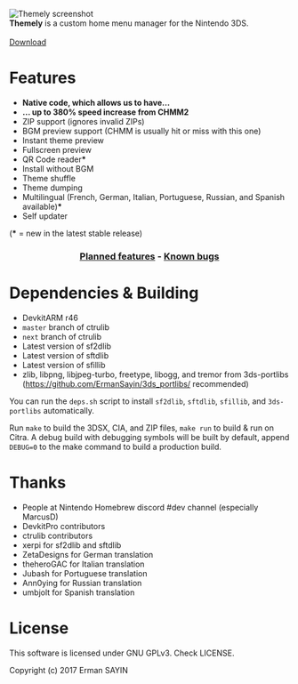 <img src="https://3dsthem.es/app/screenshot.png" alt="Themely screenshot"/><br/>
<b>Themely</b> is a custom home menu manager for the Nintendo 3DS.<br/><br/>
<a href="https://github.com/Aib0t/Themely/releases/latest">Download</a><br/>

# Features
- **Native code, which allows us to have...**
- **... up to 380% speed increase from CHMM2**
- ZIP support (ignores invalid ZIPs)
- BGM preview support (CHMM is usually hit or miss with this one)
- Instant theme preview
- Fullscreen preview
- QR Code reader<b>&#x002A;</b>
- Install without BGM
- Theme shuffle
- Theme dumping
- Multilingual (French, German, Italian, Portuguese, Russian, and Spanish available)<b>&#x002A;</b>
- Self updater

(<b>&#x002A;</b> = new in the latest stable release)

<h3 align="center">
<a href="https://github.com/Aib0t/Themely/issues?q=is%3Aissue+is%3Aopen+label%3Aenhancement">Planned features</a> - <a href="https://github.com/Aib0t/Themely/issues?q=is%3Aissue+is%3Aopen+label%3Abug">Known bugs</a>
</h3>

# Dependencies & Building
- DevkitARM r46
- `master` branch of ctrulib
- `next` branch of ctrulib
- Latest version of sf2dlib
- Latest version of sftdlib
- Latest version of sfillib
- zlib, libpng, libjpeg-turbo, freetype, libogg, and tremor from 3ds-portlibs (https://github.com/ErmanSayin/3ds_portlibs/ recommended)

You can run the `deps.sh` script to install `sf2dlib`, `sftdlib`, `sfillib`, and `3ds-portlibs` automatically.

Run `make` to build the 3DSX, CIA, and ZIP files,  `make run` to build & run on Citra. A debug build with debugging symbols will be built by default, append `DEBUG=0` to the make command to build a production build.

# Thanks
- People at Nintendo Homebrew discord #dev channel (especially MarcusD)
- DevkitPro contributors
- ctrulib contributors
- xerpi for sf2dlib and sftdlib
- ZetaDesigns for German translation
- theheroGAC for Italian translation
- Jubash for Portuguese translation
- Ann0ying for Russian translation
- umbjolt for Spanish translation

# License
This software is licensed under GNU GPLv3. Check LICENSE.

Copyright (c) 2017 Erman SAYIN
